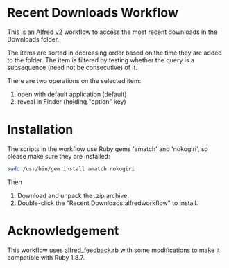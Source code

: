 # Recent Downloads Workflow
This is an [Alfred v2](http://www.alfredapp.com) workflow to access
the most recent downloads in the Downloads folder.

The items are sorted in decreasing order based on the time they
are added to the folder. The item is filtered by testing whether
the query is a subsequence (need not be consecutive) of it.  

There are two operations on the selected item:

1. open with default application (default)
2. reveal in Finder (holding "option" key)

# Installation
The scripts in the workflow use Ruby gems 'amatch' and 'nokogiri',
so please make sure they are installed:

```sh
sudo /usr/bin/gem install amatch nokogiri
```

Then

1. Download and unpack the .zip archive.
2. Double-click the "Recent Downloads.alfredworkflow" to install.

# Acknowledgement
This workflow uses [alfred_feedback.rb](https://gist.github.com/4555836)
with some modifications to make it compatible with Ruby 1.8.7.
